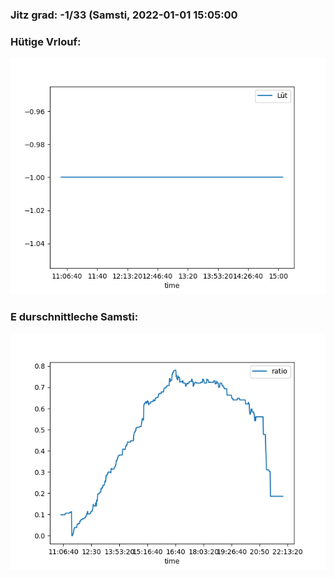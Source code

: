 ### Jitz grad: -1/33 (Samsti, 2022-01-01 15:05:00

### Hütige Vrlouf:
![Graph](Today.png)

### E durschnittleche Samsti:
![Graph](Samsti.png)